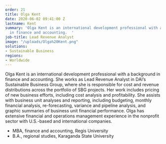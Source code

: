 ```yaml
---
order: 21
title: Olga Kent
date: 2020-06-02 09:41:00 Z
lastname: Kent
summary: 'Olga Kent is an international development professional with a background
  in finance and accounting.  '
job-title: Lead Revenue Analyst
image: "/uploads/Olga%20Kent.png"
solutions:
- Sustainable Business
regions:
- Worldwide
---
```


Olga Kent is an international development professional with a background in finance and accounting. She works as Lead Revenue Analyst in DAI’s Sustainable Business Group, where she is responsible for cost and revenue distributions across the portfolio of SBG projects. Her work includes pricing of new business efforts, including cost analysis and profitability. She assists with business unit analyses and reporting, including budgeting, monthly financial analysis, re-forecasting, variance and pipeline analysis, and graphic summaries of business unit financial performance. Olga has extensive financial and operations management experience in the nonprofit sector with U.S.-based and international companies.  

* MBA, finance and accounting, Regis University 
* B.A., regional studies, Karaganda State University 